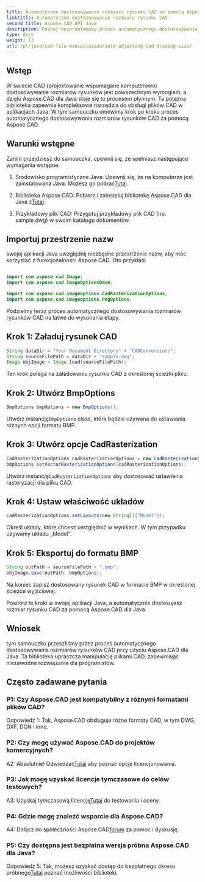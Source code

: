 ```yaml
---
title: Automatyczne dostosowywanie rozmiaru rysunku CAD za pomocą Aspose.CAD dla Java
linktitle: Automatyczne dostosowywanie rozmiaru rysunku CAD
second_title: Aspose.CAD API Java
description: Poznaj bezproblemowy proces automatycznego dostosowywania rozmiarów rysunków CAD w Javie przy użyciu Aspose.CAD. Postępuj zgodnie z naszym przewodnikiem krok po kroku, aby efektywnie manipulować plikami CAD.
type: docs
weight: 13
url: /pl/java/cad-file-manipulation/auto-adjusting-cad-drawing-size/
---
```

## Wstęp

W świecie CAD (projektowanie wspomagane komputerowo) dostosowywanie rozmiarów rysunków jest powszechnym wymogiem, a dzięki Aspose.CAD dla Java staje się to procesem płynnym. Ta potężna biblioteka zapewnia kompleksowe narzędzia do obsługi plików CAD w aplikacjach Java. W tym samouczku omówimy krok po kroku proces automatycznego dostosowywania rozmiarów rysunków CAD za pomocą Aspose.CAD.

## Warunki wstępne

Zanim przejdziesz do samouczka, upewnij się, że spełniasz następujące wymagania wstępne:

1.  Środowisko programistyczne Java: Upewnij się, że na komputerze jest zainstalowana Java. Możesz go pobrać[Tutaj](https://www.java.com/en/download/).

2.  Biblioteka Aspose.CAD: Pobierz i zainstaluj bibliotekę Aspose.CAD dla Java z[Tutaj](https://releases.aspose.com/cad/java/).

3. Przykładowy plik CAD: Przygotuj przykładowy plik CAD (np. sample.dwg) w swoim katalogu dokumentów.

## Importuj przestrzenie nazw

swojej aplikacji Java uwzględnij niezbędne przestrzenie nazw, aby móc korzystać z funkcjonalności Aspose.CAD. Oto przykład:

```java

import com.aspose.cad.Image;
import com.aspose.cad.ImageOptionsBase;

import com.aspose.cad.imageoptions.CadRasterizationOptions;
import com.aspose.cad.imageoptions.PngOptions;
```

Podzielmy teraz proces automatycznego dostosowywania rozmiarów rysunków CAD na łatwe do wykonania etapy.

## Krok 1: Załaduj rysunek CAD

```java
String dataDir = "Your Document Directory" + "CADConversion/";
String sourceFilePath = dataDir + "sample.dwg";
Image objImage = Image.load(sourceFilePath);
```

Ten krok polega na załadowaniu rysunku CAD z określonej ścieżki pliku.

## Krok 2: Utwórz BmpOptions

```java
BmpOptions bmpOptions = new BmpOptions();
```

 Utwórz instancję`BmpOptions` class, która będzie używana do ustawiania różnych opcji formatu BMP.

## Krok 3: Utwórz opcje CadRasterization

```java
CadRasterizationOptions cadRasterizationOptions = new CadRasterizationOptions();
bmpOptions.setVectorRasterizationOptions(cadRasterizationOptions);
```

 Utwórz instancję`CadRasterizationOptions` aby dostosować ustawienia rasteryzacji dla pliku CAD.

## Krok 4: Ustaw właściwość układów

```java
cadRasterizationOptions.setLayouts(new String[]{"Model"});
```

Określ układy, które chcesz uwzględnić w wynikach. W tym przypadku używamy układu „Model”.

## Krok 5: Eksportuj do formatu BMP

```java
String outPath = sourceFilePath + ".bmp";
objImage.save(outPath, bmpOptions);
```

Na koniec zapisz dostosowany rysunek CAD w formacie BMP w określonej ścieżce wyjściowej.

Powtórz te kroki w swojej aplikacji Java, a automatycznie dostosujesz rozmiar rysunku CAD za pomocą Aspose.CAD dla Java.

## Wniosek

tym samouczku przeszliśmy przez proces automatycznego dostosowywania rozmiarów rysunków CAD przy użyciu Aspose.CAD dla Java. Ta biblioteka upraszcza manipulację plikami CAD, zapewniając niezawodne rozwiązanie dla programistów.

## Często zadawane pytania

### P1: Czy Aspose.CAD jest kompatybilny z różnymi formatami plików CAD?

Odpowiedź 1: Tak, Aspose.CAD obsługuje różne formaty CAD, w tym DWG, DXF, DGN i inne.

### P2: Czy mogę używać Aspose.CAD do projektów komercyjnych?

 A2: Absolutnie! Odwiedzać[Tutaj](https://purchase.aspose.com/buy) aby poznać opcje licencjonowania.

### P3: Jak mogę uzyskać licencje tymczasowe do celów testowych?

 A3: Uzyskaj tymczasową licencję[Tutaj](https://purchase.aspose.com/temporary-license/) do testowania i oceny.

### P4: Gdzie mogę znaleźć wsparcie dla Aspose.CAD?

 A4: Dołącz do społeczności Aspose.CAD[forum](https://forum.aspose.com/c/cad/19) za pomoc i dyskusję.

### P5: Czy dostępna jest bezpłatna wersja próbna Aspose.CAD dla Java?

 Odpowiedź 5: Tak, możesz uzyskać dostęp do bezpłatnego okresu próbnego[Tutaj](https://releases.aspose.com/) poznać możliwości biblioteki.
